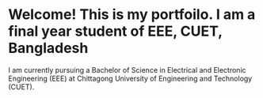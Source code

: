 # Welcome! This is my portfoilo. I am a final year student of EEE, CUET, Bangladesh

I am currently pursuing a Bachelor of Science in Electrical and Electronic Engineering (EEE) at Chittagong University of Engineering and Technology (CUET).



